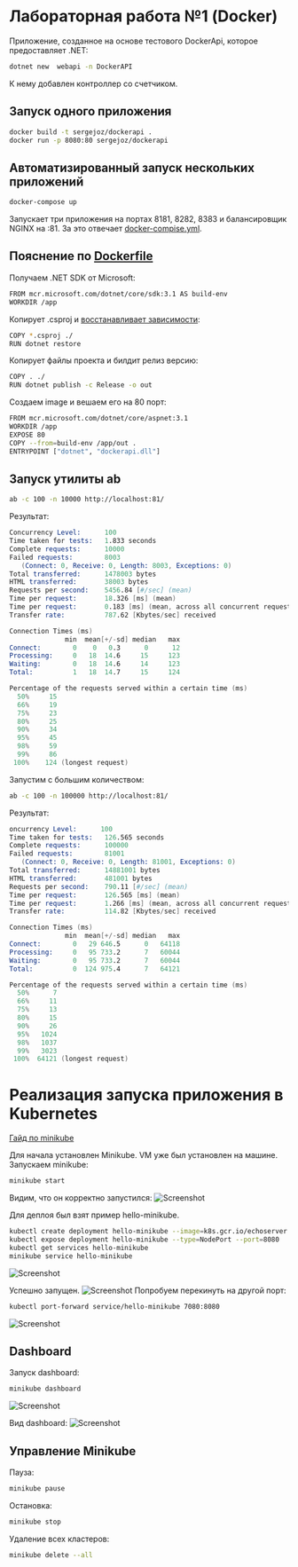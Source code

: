 # Лабораторная работа №1 (Docker)

Приложение, созданное на основе тестового DockerApi, которое предоставляет .NET:

```sh
dotnet new  webapi -n DockerAPI
```

К нему добавлен контроллер со счетчиком.

## Запуск одного приложения

```sh
docker build -t sergejoz/dockerapi .
docker run -p 8080:80 sergejoz/dockerapi
```

## Автоматизированный запуск нескольких приложений

```sh
docker-compose up
```

Запускает три приложения на портах 8181, 8282, 8383 и балансировщик NGINX на :81. За это отвечает [docker-compise.yml](https://github.com/sergejoz/dockerapp/blob/master/docker-compose.yml).

## Пояснение по [Dockerfile](https://github.com/sergejoz/dockerapp/blob/master/Dockerfile)

Получаем .NET SDK от Microsoft:
```sh
FROM mcr.microsoft.com/dotnet/core/sdk:3.1 AS build-env 
WORKDIR /app
```
Копирует .csproj и [восстанавливает зависимости](https://docs.microsoft.com/ru-ru/dotnet/core/tools/dotnet-restore#:~:text=%D0%9A%D0%BE%D0%BC%D0%B0%D0%BD%D0%B4%D0%B0%20dotnet%20restore%20%D0%B8%D1%81%D0%BF%D0%BE%D0%BB%D1%8C%D0%B7%D1%83%D0%B5%D1%82%20NuGet,specified%20in%20the%20project%20file.):
```sh
COPY *.csproj ./
RUN dotnet restore
```

Копирует файлы проекта и билдит релиз версию:
```sh
COPY . ./ 
RUN dotnet publish -c Release -o out
```
Создаем image и вешаем его на 80 порт:
```sh
FROM mcr.microsoft.com/dotnet/core/aspnet:3.1 
WORKDIR /app
EXPOSE 80
COPY --from=build-env /app/out .
ENTRYPOINT ["dotnet", "dockerapi.dll"]
```
## Запуск утилиты ab

```sh
ab -c 100 -n 10000 http://localhost:81/
```
Результат:
```s
Concurrency Level:      100
Time taken for tests:   1.833 seconds
Complete requests:      10000
Failed requests:        8003
   (Connect: 0, Receive: 0, Length: 8003, Exceptions: 0)
Total transferred:      1478003 bytes
HTML transferred:       38003 bytes
Requests per second:    5456.84 [#/sec] (mean)
Time per request:       18.326 [ms] (mean)
Time per request:       0.183 [ms] (mean, across all concurrent requests)
Transfer rate:          787.62 [Kbytes/sec] received

Connection Times (ms)
              min  mean[+/-sd] median   max
Connect:        0    0   0.3      0      12
Processing:     0   18  14.6     15     123
Waiting:        0   18  14.6     14     123
Total:          1   18  14.7     15     124

Percentage of the requests served within a certain time (ms)
  50%     15
  66%     19
  75%     23
  80%     25
  90%     34
  95%     45
  98%     59
  99%     86
 100%    124 (longest request)
```

Запустим с большим количеством:
```sh
ab -c 100 -n 100000 http://localhost:81/
```
Результат:
```s
oncurrency Level:      100
Time taken for tests:   126.565 seconds
Complete requests:      100000
Failed requests:        81001
   (Connect: 0, Receive: 0, Length: 81001, Exceptions: 0)
Total transferred:      14881001 bytes
HTML transferred:       481001 bytes
Requests per second:    790.11 [#/sec] (mean)
Time per request:       126.565 [ms] (mean)
Time per request:       1.266 [ms] (mean, across all concurrent requests)
Transfer rate:          114.82 [Kbytes/sec] received

Connection Times (ms)
              min  mean[+/-sd] median   max
Connect:        0   29 646.5      0   64118
Processing:     0   95 733.2      7   60044
Waiting:        0   95 733.2      7   60044
Total:          0  124 975.4      7   64121

Percentage of the requests served within a certain time (ms)
  50%      7
  66%     11
  75%     13
  80%     15
  90%     26
  95%   1024
  98%   1037
  99%   3023
 100%  64121 (longest request)
```
# Реализация запуска приложения в Kubernetes
[Гайд по minikube](https://minikube.sigs.k8s.io/docs/start/)

Для начала установлен Minikube. VM уже был установлен на машине.
Запускаем minikube:
```sh
minikube start
```

Видим, что он корректно запустился:
![Screenshot](https://github.com/sergejoz/dockerapp/blob/master/Minikube/start.png)

Для деплоя был взят пример hello-minikube.
```sh
kubectl create deployment hello-minikube --image=k8s.gcr.io/echoserver:1.4
kubectl expose deployment hello-minikube --type=NodePort --port=8080
kubectl get services hello-minikube
minikube service hello-minikube
```
![Screenshot](https://github.com/sergejoz/dockerapp/blob/master/Minikube/service%20hello-minikube.png)

Успешно запущен.
![Screenshot](https://github.com/sergejoz/dockerapp/blob/master/Minikube/browser%20answer.png)
Попробуем перекинуть на другой порт:
```sh
kubectl port-forward service/hello-minikube 7080:8080
```
![Screenshot](https://github.com/sergejoz/dockerapp/blob/master/Minikube/mapping.png)
## Dashboard
Запуск dashboard:
```sh
minikube dashboard
```
![Screenshot](https://github.com/sergejoz/dockerapp/blob/master/Minikube/dashboard%20cmd.png)

Вид dashboard:
![Screenshot](https://github.com/sergejoz/dockerapp/blob/master/Minikube/dashboard%20view.png)

## Управление Minikube
Пауза: 
```sh
minikube pause
```
Остановка:
```sh
minikube stop
```

Удаление всех кластеров:
```sh
minikube delete --all
```
